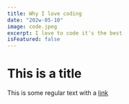 ```yaml
---
title: Why I love coding
date: "202w-05-10"
image: code.jpeg
excerpt: I love to code it's the best
isFeatured: false
---
```


# This is a title

This is some regular text with a [link](https://google.com)
